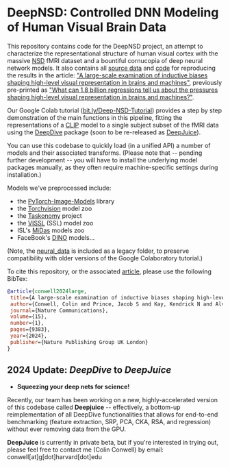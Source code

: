 # DeepNSD: Controlled DNN Modeling of Human Visual Brain Data
 
 This repository contains code for the DeepNSD project, an attempt to characterize the representational structure of human visual cortex with the massive [NSD](http://naturalscenesdataset.org/) fMRI dataset and a bountiful cornucopia of deep neural network models. It also contains all [source data](./publication/) and [code](./source_code/) for reproducing the results in the article: ["A large-scale examination of inductive biases shaping high-level visual representation in brains and machines"](https://www.nature.com/articles/s41467-024-53147-y), previously pre-printed as ["What can 1.8 billion regressions tell us about the pressures shaping high-level visual representation in brains and machines?"](https://www.biorxiv.org/content/10.1101/2022.03.28.485868v1.abstract).
 
 Our Google Colab tutorial ([bit.ly/Deep-NSD-Tutorial](https://bit.ly/Deep-NSD-Tutorial)) provides a step by step demonstration of the main functions in this pipeline, fitting the representations of a [CLIP](https://github.com/openai/CLIP) model to a single subject subset of the fMRI data using the [DeepDive](https://github.com/ColinConwell/DeepDive) package (soon to be re-released as [DeepJuice](https://deepjuice.io/)).
 
 You can use this codebase to quickly load (in a unified API) a number of models and their associated transforms. (Please note that -- pending further development -- you will have to install the underlying model packages manually, as they often require machine-specific settings during installation.) 
 
 Models we've preprocessed include:
 
 - the [PyTorch-Image-Models](https://github.com/rwightman/pytorch-image-models) library
- the [Torchvision](https://pytorch.org/vision/stable/models.html) model zoo
- the [Taskonomy](http://taskonomy.stanford.edu/) project
- the [VISSL](https://vissl.ai/) (SSL) model zoo
- ISL's [MiDas](https://github.com/isl-org/MiDaS) models zoo
- FaceBook's [DINO](https://github.com/facebookresearch/dino) models...

(Note, the [neural_data](./neural_data) is included as a legacy folder, to preserve compatibility with older versions of the Google Colaboratory tutorial.)
 
To cite this repository, or the associated [article](https://www.nature.com/articles/s41467-024-53147-y), please use the following BibTex:
 
 ```bibtex
 @article{conwell2024large,
  title={A large-scale examination of inductive biases shaping high-level visual representation in brains and machines},
  author={Conwell, Colin and Prince, Jacob S and Kay, Kendrick N and Alvarez, George A and Konkle, Talia},
  journal={Nature Communications},
  volume={15},
  number={1},
  pages={9383},
  year={2024},
  publisher={Nature Publishing Group UK London} 
 }
```

## 2024 Update: *DeepDive* to *DeepJuice*

+ **Squeezing your deep nets for science!**

Recently, our team has been working on a new, highly-accelerated version of this codebase called **Deepjuice** -- effectively, a bottom-up reimplementation of all DeepDive functionalities that allows for end-to-end benchmarking (feature extraction, SRP, PCA, CKA, RSA, and regression) without ever removing data from the GPU. 

**DeepJuice** is currently in private beta, but if you're interested in trying out, please feel free to contact me (Colin Conwell) by email: conwell[at]g[dot]harvard[dot]edu
